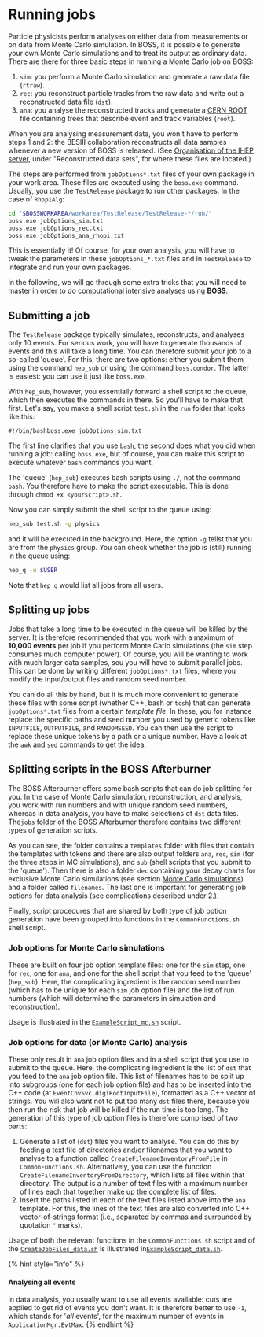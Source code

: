# Running jobs

Particle physicists perform analyses on either data from measurements or on data from Monte Carlo simulation. In BOSS, it is possible to generate your own Monte Carlo simulations and to treat its output as ordinary data. There are there for three basic steps in running a Monte Carlo job on BOSS:

1. `sim`: you perform a Monte Carlo simulation and generate a raw data file \(`rtraw`\).
2. `rec`: you reconstruct particle tracks from the raw data and write out a reconstructed data file \(`dst`\).
3. `ana`: you analyse the reconstructed tracks and generate a [CERN ROOT](https://root.cern.ch/input-and-output) file containing trees that describe event and track variables \(`root`\).

When you are analysing measurement data, you won't have to perform steps 1 and 2: the BESIII collaboration reconstructs all data samples whenever a new version of BOSS is released. \(See [Organisation of the IHEP server](https://github.com/redeboer/BOSS_Afterburner/tree/902bbfd0a1c109e93d69e39a384ddfed810d8a02/organisation-of-the-ihep-server/README.md), under "Reconstructed data sets", for where these files are located.\)

The steps are performed from `jobOptions*.txt` files of your own package in your work area. These files are executed using the `boss.exe` command. Usually, you use the `TestRelease` package to run other packages. In the case of `RhopiAlg`:

```bash
cd "$BOSSWORKAREA/workarea/TestRelease/TestRelease-*/run/"
boss.exe jobOptions_sim.txt
boss.exe jobOptions_rec.txt
boss.exe jobOptions_ana_rhopi.txt
```

This is essentially it! Of course, for your own analysis, you will have to tweak the parameters in these `jobOptions_*.txt` files and in `TestRelease` to integrate and run your own packages.

In the following, we will go through some extra tricks that you will need to master in order to do computational intensive analyses using **BOSS**.

## Submitting a job   <a id="submitting-a-job"></a>

The `TestRelease` package typically simulates, reconstructs, and analyses only 10 events. For serious work, you will have to generate thousands of events and this will take a long time. You can therefore submit your job to a so-called 'queue'. For this, there are two options: either you submit them using the command `hep_sub` or using the command `boss.condor`. The latter is easiest: you can use it just like `boss.exe`.

With `hep_sub`, however, you essentially forward a shell script to the queue, which then executes the commands in there. So you'll have to make that first. Let's say, you make a shell script `test.sh` in the `run` folder that looks like this:

```text
#!/bin/bashboss.exe jobOptions_sim.txt
```

The first line clarifies that you use `bash`, the second does what you did when running a job: calling `boss.exe`, but of course, you can make this script to execute whatever `bash` commands you want.

The 'queue' \(`hep_sub`\) executes bash scripts using `./`, not the command `bash`. You therefore have to make the script executable. This is done through `chmod +x <yourscript>.sh`.

Now you can simply submit the shell script to the queue using:

```bash
hep_sub test.sh -g physics
```

and it will be executed in the background. Here, the option `-g` tellst that you are from the `physics` group. You can check whether the job is \(still\) running in the queue using:

```bash
hep_q -u $USER
```

Note that `hep_q` would list all jobs from all users.

## Splitting up jobs   <a id="splitting-up-jobs"></a>

Jobs that take a long time to be executed in the queue will be killed by the server. It is therefore recommended that you work with a maximum of **10,000 events** per job if you perform Monte Carlo simulations \(the `sim` step consumes much computer power\). Of course, you will be wanting to work with much larger data samples, sou you will have to submit parallel jobs. This can be done by writing different `jobOptions*.txt` files, where you modify the input/output files and random seed number.

You can do all this by hand, but it is much more convenient to generate these files with some script \(whether C++, bash or `tcsh`\) that can generate `jobOptions*.txt` files from a certain _template file_. In these, you for instance replace the specific paths and seed number you used by generic tokens like `INPUTFILE`, `OUTPUTFILE`, and `RANDOMSEED`. You can then use the script to replace these unique tokens by a path or a unique number. Have a look at the [`awk`](https://www.tldp.org/LDP/abs/html/awk.html) and [`sed`](https://www.gnu.org/software/sed/manual/sed.html) commands to get the idea.

## Splitting scripts in the BOSS Afterburner

The BOSS Afterburner offers some bash scripts that can do job splitting for you. In the case of Monte Carlo simulation, reconstruction, and analysis, you work with run numbers and with unique random seed numbers, whereas in data analysis, you have to make selections of `dst` data files. The[`jobs` folder of the BOSS Afterburner](https://github.com/redeboer/BOSS_Afterburner/tree/master/jobs) therefore contains two different types of generation scripts.

As you can see, the folder contains a `templates` folder with files that contain the templates with tokens and there are also output folders `ana`, `rec`, `sim` \(for the three steps in MC simulations\), and `sub` \(shell scripts that you submit to the 'queue'\). Then there is also a folder `dec` containing your decay charts for exclusive Monte Carlo simulations \(see section [Monte Carlo simulations](https://besiii.gitbook.io/boss/working-with-boss/monte-carlo-simulations)\) and a folder called `filenames`. The last one is important for generating job options for data analysis \(see complications described under 2.\).

Finally, script procedures that are shared by both type of job option generation have been grouped into functions in the `CommonFunctions.sh` shell script.

### Job options for Monte Carlo simulations

These are built on four job option template files: one for the `sim` step, one for `rec`, one for `ana`, and one for the shell script that you feed to the 'queue' \(`hep_sub`\). Here, the complicating ingredient is the random seed number \(which has to be unique for each `sim` job option file\) and the list of run numbers \(which will determine the parameters in simulation and reconstruction\).

Usage is illustrated in the [`ExampleScript_mc.sh`](https://github.com/redeboer/BOSS_Afterburner/blob/master/jobs/ExampleScript_mc.sh) script.

### Job options for data \(or Monte Carlo\) analysis

These only result in `ana` job option files and in a shell script that you use to submit to the queue. Here, the complicating ingredient is the list of `dst` that you feed to the `ana` job option file. This list of filenames has to be split up into subgroups \(one for each job option file\) and has to be inserted into the C++ code \(at `EventCnvSvc.digiRootInputFile`\), formatted as a C++ vector of strings. You will also want not to put too many `dst` files there, because you then run the risk that job will be killed if the run time is too long. The generation of this type of job option files is therefore comprised of two parts:

1. Generate a list of \(`dst`\) files you want to analyse. You can do this by feeding a text file of directories and/or filenames that you want to analyse to a function called `CreateFilenameInventoryFromFile` in `CommonFunctions.sh`. Alternatively, you can use the function `CreateFilenameInventoryFromDirectory`, which lists all files within that directory. The output is a number of text files with a maximum number of lines each that together make up the complete list of files.
2. Insert the paths listed in each of the text files listed above into the `ana` template. For this, the lines of the text files are also converted into C++ vector-of-strings format \(i.e., separated by commas and surrounded by quotation `"` marks\).

Usage of both the relevant functions in the `CommonFunctions.sh` script and of the [`CreateJobFiles_data.sh`](https://github.com/redeboer/BOSS_Afterburner/blob/master/jobs/CreateJobFiles_data.sh) is illustrated in[`ExampleScript_data.sh`](https://github.com/redeboer/BOSS_Afterburner/blob/master/jobs/ExampleScript_data.sh).

{% hint style="info" %}
#### Analysing all events

In data analysis, you usually want to use all events available: cuts are applied to get rid of events you don't want. It is therefore better to use `-1`, which stands for '_all_ events', for the maximum number of events in `ApplicationMgr.EvtMax`.
{% endhint %}

